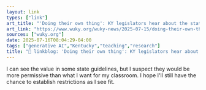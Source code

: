 ```yaml
---
layout: link
types: ["link"]
art_title: "'Doing their own thing': KY legislators hear about the state of AI use and guidance in schools"
art_link: "https://www.wuky.org/wuky-news/2025-07-15/doing-their-own-thing-ky-legislators-hear-about-the-state-of-ai-use-and-guidance-in-schools"
sources: ["wuky.org"]
date: 2025-07-16T08:04:29-04:00
tags: ["generative AI","Kentucky","teaching","research"]
title: "🔗 linkblog: 'Doing their own thing': KY legislators hear about the state of AI use and guidance in schools"
---
```

I can see the value in some state guidelines, but I suspect they would be more permissive than what I want for my classroom. I hope I'll still have the chance to establish restrictions as I see fit.